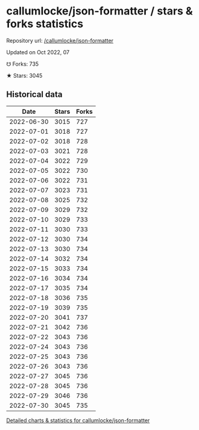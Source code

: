 # callumlocke/json-formatter / stars & forks statistics

Repository url: [/callumlocke/json-formatter](https://github.com/callumlocke/json-formatter)

Updated on Oct 2022, 07

☋ Forks: 735

★ Stars: 3045

## Historical data
| Date | Stars | Forks |
|------|-------|-------|
| 2022-06-30 | 3015 | 727 | 
| 2022-07-01 | 3018 | 727 | 
| 2022-07-02 | 3018 | 728 | 
| 2022-07-03 | 3021 | 728 | 
| 2022-07-04 | 3022 | 729 | 
| 2022-07-05 | 3022 | 730 | 
| 2022-07-06 | 3022 | 731 | 
| 2022-07-07 | 3023 | 731 | 
| 2022-07-08 | 3025 | 732 | 
| 2022-07-09 | 3029 | 732 | 
| 2022-07-10 | 3029 | 733 | 
| 2022-07-11 | 3030 | 733 | 
| 2022-07-12 | 3030 | 734 | 
| 2022-07-13 | 3030 | 734 | 
| 2022-07-14 | 3032 | 734 | 
| 2022-07-15 | 3033 | 734 | 
| 2022-07-16 | 3034 | 734 | 
| 2022-07-17 | 3035 | 734 | 
| 2022-07-18 | 3036 | 735 | 
| 2022-07-19 | 3039 | 735 | 
| 2022-07-20 | 3041 | 737 | 
| 2022-07-21 | 3042 | 736 | 
| 2022-07-22 | 3043 | 736 | 
| 2022-07-24 | 3043 | 736 | 
| 2022-07-25 | 3043 | 736 | 
| 2022-07-26 | 3043 | 736 | 
| 2022-07-27 | 3045 | 736 | 
| 2022-07-28 | 3045 | 736 | 
| 2022-07-29 | 3046 | 736 | 
| 2022-07-30 | 3045 | 735 | 


[Detailed charts & statistics for callumlocke/json-formatter](https://reviewgithub.com/rep/callumlocke/json-formatter)
